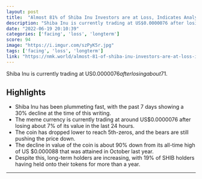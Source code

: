 ```yaml
---
layout: post
title:  "Almost 81% of Shiba Inu Investors are at Loss, Indicates Analysis - ."
description: "Shiba Inu is currently trading at US$0.0000076 after losing about 7% of its value in the last 24 hours. The meme currency is about 90% down from its all-time high of US$1."
date: "2022-06-19 20:10:39"
categories: ['facing', 'loss', 'longterm']
score: 94
image: "https://i.imgur.com/szPyK5r.jpg"
tags: ['facing', 'loss', 'longterm']
link: "https://nmk.world/almost-81-of-shiba-inu-investors-are-at-loss-indicates-analysis-127020/"
---
```


Shiba Inu is currently trading at US$0.0000076 after losing about 7% of its value in the last 24 hours. The meme currency is about 90% down from its all-time high of US$1.

## Highlights

- Shiba Inu has been plummeting fast, with the past 7 days showing a 30% decline at the time of this writing.
- The meme currency is currently trading at around US$0.0000076 after losing about 7% of its value in the last 24 hours.
- The coin has dropped lower to reach 5th-zeros, and the bears are still pushing the price down.
- The decline in value of the coin is about 90% down from its all-time high of US $0.000088 that was attained in October last year.
- Despite this, long-term holders are increasing, with 19% of SHIB holders having held onto their tokens for more than a year.

---
